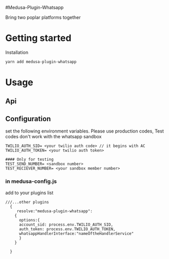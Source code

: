 #Medusa-Plugin-Whatsapp

Bring two poplar platforms together

# Getting started

Installation

```bash
yarn add medusa-plugin-whatsapp
```

# Usage

## Api

## Configuration

set the following environment variables. Please use production codes, Test codes don't work with the whatsapp sandbox
```
TWILIO_AUTH_SID= <your twilio auth code> // it begins with AC
TWILIO_AUTH_TOKEN= <your twilio auth token>

#### Only for testing
TEST_SEND_NUMBER= <sandbox number>
TEST_RECIEVER_NUMBER= <your sandbox member number>
```
### in medusa-config.js

add to your plugins list
```
///...other plugins
  {
     resolve:"medusa-plugin-whatsapp":
    {
      options:{
      account_sid: process.env.TWILIO_AUTH_SID,
      auth_token: process.env.TWILIO_AUTH_TOKEN,
      whatsappHandlerInterface:"nameOftheHandlerService"
      }
    }

  }

```
